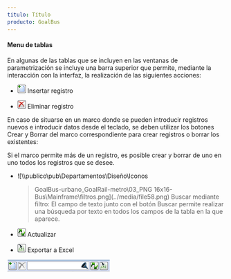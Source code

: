 ```yaml
---
titulo: Título
producto: GoalBus
---
```

#### Menu de tablas

En algunas de las tablas que se incluyen en las ventanas de
parametrización se incluye una barra superior que permite, mediante la
interacción con la interfaz, la realización de las siguientes acciones:

-   ![](../media/file56.png) Insertar registro

-   ![](../media/file57.png) Eliminar registro

En caso de situarse en un marco donde se pueden introducir registros
nuevos e introducir datos desde el teclado, se deben utilizar los
botones Crear y Borrar del marco correspondiente para crear registros o
borrar los existentes:

Si el marco permite más de un registro, es posible crear y borrar de uno
en uno todos los registros que se desee.

-   ![\\\\publico\\pub\\Departamentos\\Diseño\\Iconos
    > GoalBus-urbano\_GoalRail-metro\\03\_PNG
    > 16x16-Bus\\Mainframe\\filtros.png](../media/file58.png) Buscar
    > mediante filtro: El campo de texto junto con el botón Buscar
    > permite realizar una búsqueda por texto en todos los campos de la
    > tabla en la que aparece.

-   ![](../media/file59.png) Actualizar

-   ![](../media/file60.png) Exportar a Excel

![](../media/file61.png)
